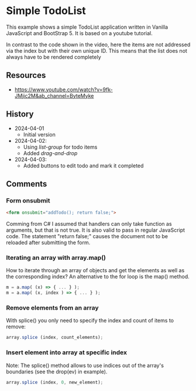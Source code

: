 # Simple TodoList

This example shows a simple TodoList application written in Vanilla JavaScript and BootStrap 5.
It is based on a youtube tutorial.

In contrast to the code shown in the video, here the items are not addressed via the index but with their own unique ID.
This means that the list does not always have to be rendered completely


## Resources

- https://www.youtube.com/watch?v=9fk-JMjic2M&ab_channel=ByteMyke
 

## History

- 2024-04-01
  - Initial version
- 2024-04-02: 
  - Using *list-group* for todo items
  - Added *drag-and-drop*
- 2024-04-03:
  - Added buttons to edit todo and mark it completed


## Comments

### Form onsubmit  

```html
<form onsubmit="addTodo(); return false;">
```
Comming from C# I assumed that handlers can only take function as arguments, but that is not true.
It is also valid to pass in regular JavaScript code.
The statement "return false;" causes the document not to be reloaded after submitting the form.

### Iterating an array with array.map()  

How to iterate through an array of objects and get the elements as well as the corresponding index?
An alternative to the for loop is the map() method.

```js
m = a.map( (x) => { ... } );
m = a.map( (x, index ) => { ... } );
```

### Remove elements from an array

With splice() you only need to specify the index and count of items to remove: 
```js
array.splice (index, count_elements); 
```

### Insert element into array at specific index 

Note: 
The splice() method allows to use indices out of the array's boundaries (see the drop(ev) in example).

```js
array.splice (index, 0, new_element); 
```